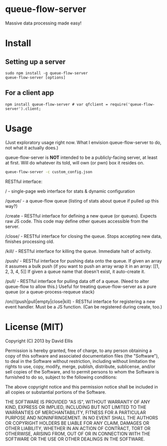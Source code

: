 # queue-flow-server

Massive data processing made easy!

# Install

## Setting up a server

    sudo npm install -g queue-flow-server
    queue-flow-server [options]

## For a client app

    npm install queue-flow-server # var qfclient = require('queue-flow-server').client;

# Usage

(Just exploratory usage right now. What I envision queue-flow-server to do, not what it actually does.)

queue-flow-server is **NOT** intended to be a publicly-facing server, at least at first. Will do whatever its told, will own (or pwn) box it resides on.

```sh
queue-flow-server -c custom_config.json
```

RESTful interface:

/ - single-page web interface for stats & dynamic configuration

/queue/<foo> - a queue-flow queue (listing of stats about queue if pulled up this way?)

/create - RESTful interface for defining a new queue (or queues). Expects raw JS code. This code may define other queues accessible from the server.

/close/<foo> - RESTful interface for closing the queue. Stops accepting new data, finishes processing old.

/kill/<foo> - RESTful interface for killing the queue. Immediate halt of activity.

/push/<foo> - RESTful interface for pushing data onto the queue. If given an array it assumes a bulk push (if you want to push an array wrap it in an array: [[1, 2, 3, 4, 5]] If given a queue name that doesn't exist, it auto-create it.

/pull/<foo> - RESTful interface for pulling data off of a queue. (Need to alter queue-flow to allow this.) Useful for treating queue-flow-server as a pure queue (or a queue-process-requeue stack)

/on/<foo>/(push|pull|empty|close|kill) - RESTful interface for registering a new event handler. Must be a JS function. (Can be registered during create, too.)

# License (MIT)

Copyright (C) 2013 by David Ellis

Permission is hereby granted, free of charge, to any person obtaining a copy
of this software and associated documentation files (the "Software"), to deal
in the Software without restriction, including without limitation the rights
to use, copy, modify, merge, publish, distribute, sublicense, and/or sell
copies of the Software, and to permit persons to whom the Software is
furnished to do so, subject to the following conditions:

The above copyright notice and this permission notice shall be included in
all copies or substantial portions of the Software.

THE SOFTWARE IS PROVIDED "AS IS", WITHOUT WARRANTY OF ANY KIND, EXPRESS OR
IMPLIED, INCLUDING BUT NOT LIMITED TO THE WARRANTIES OF MERCHANTABILITY,
FITNESS FOR A PARTICULAR PURPOSE AND NONINFRINGEMENT. IN NO EVENT SHALL THE
AUTHORS OR COPYRIGHT HOLDERS BE LIABLE FOR ANY CLAIM, DAMAGES OR OTHER
LIABILITY, WHETHER IN AN ACTION OF CONTRACT, TORT OR OTHERWISE, ARISING FROM,
OUT OF OR IN CONNECTION WITH THE SOFTWARE OR THE USE OR OTHER DEALINGS IN
THE SOFTWARE.

